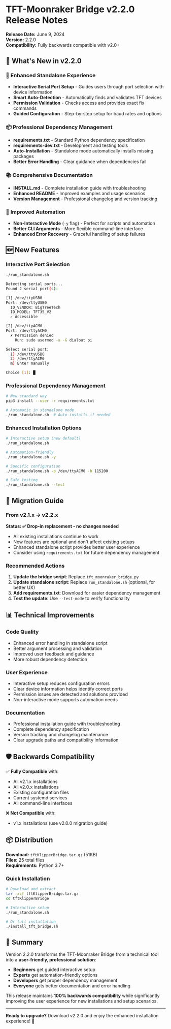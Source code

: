 # TFT-Moonraker Bridge v2.2.0 Release Notes

**Release Date:** June 9, 2024  
**Version:** 2.2.0  
**Compatibility:** Fully backwards compatible with v2.0+  

## 🎯 **What's New in v2.2.0**

### 🚀 **Enhanced Standalone Experience**
- **Interactive Serial Port Setup** - Guides users through port selection with device information
- **Smart Auto-Detection** - Automatically finds and validates TFT devices
- **Permission Validation** - Checks access and provides exact fix commands
- **Guided Configuration** - Step-by-step setup for baud rates and options

### 📦 **Professional Dependency Management**
- **requirements.txt** - Standard Python dependency specification
- **requirements-dev.txt** - Development and testing tools
- **Auto-Installation** - Standalone mode automatically installs missing packages
- **Better Error Handling** - Clear guidance when dependencies fail

### 📚 **Comprehensive Documentation**
- **INSTALL.md** - Complete installation guide with troubleshooting
- **Enhanced README** - Improved examples and usage scenarios
- **Version Management** - Professional changelog and version tracking

### 🔧 **Improved Automation**
- **Non-Interactive Mode** (`-y` flag) - Perfect for scripts and automation
- **Better CLI Arguments** - More flexible command-line interface
- **Enhanced Error Recovery** - Graceful handling of setup failures

## 🆕 **New Features**

### Interactive Port Selection
```bash
./run_standalone.sh

Detecting serial ports...
Found 2 serial port(s):

[1] /dev/ttyUSB0
Port: /dev/ttyUSB0
  ID_VENDOR: BigTreeTech
  ID_MODEL: TFT35_V2
  ✓ Accessible

[2] /dev/ttyACM0
Port: /dev/ttyACM0
  ✗ Permission denied
    Run: sudo usermod -a -G dialout pi

Select serial port:
  1) /dev/ttyUSB0
  2) /dev/ttyACM0
  m) Enter manually

Choice [1]: █
```

### Professional Dependency Management
```bash
# New standard way
pip3 install --user -r requirements.txt

# Automatic in standalone mode
./run_standalone.sh  # Auto-installs if needed
```

### Enhanced Installation Options
```bash
# Interactive setup (new default)
./run_standalone.sh

# Automation-friendly
./run_standalone.sh -y

# Specific configuration
./run_standalone.sh -p /dev/ttyACM0 -b 115200

# Safe testing
./run_standalone.sh --test
```

## 🔄 **Migration Guide**

### From v2.1.x → v2.2.x
**Status: ✅ Drop-in replacement - no changes needed**

- All existing installations continue to work
- New features are optional and don't affect existing setups
- Enhanced standalone script provides better user experience
- Consider using `requirements.txt` for future dependency management

### Recommended Actions
1. **Update the bridge script**: Replace `tft_moonraker_bridge.py`
2. **Update standalone script**: Replace `run_standalone.sh` (optional, for better UX)
3. **Add requirements.txt**: Download for easier dependency management
4. **Test the update**: Use `--test-mode` to verify functionality

## 📊 **Technical Improvements**

### Code Quality
- Enhanced error handling in standalone script
- Better argument processing and validation
- Improved user feedback and guidance
- More robust dependency detection

### User Experience
- Interactive setup reduces configuration errors
- Clear device information helps identify correct ports
- Permission issues are detected and solutions provided
- Non-interactive mode supports automation needs

### Documentation
- Professional installation guide with troubleshooting
- Complete dependency specification
- Version tracking and changelog maintenance
- Clear upgrade paths and compatibility information

## 🛡️ **Backwards Compatibility**

✅ **Fully Compatible** with:
- All v2.1.x installations
- All v2.0.x installations  
- Existing configuration files
- Current systemd services
- All command-line interfaces

❌ **Not Compatible** with:
- v1.x installations (use v2.0.0 migration guide)

## 📦 **Distribution**

**Download:** `tftKlipperBridge.tar.gz` (51KB)  
**Files:** 25 total files  
**Requirements:** Python 3.7+  

### Quick Installation
```bash
# Download and extract
tar -xzf tftKlipperBridge.tar.gz
cd tftKlipperBridge

# Interactive setup
./run_standalone.sh

# Or full installation
./install_tft_bridge.sh
```

## 🎉 **Summary**

Version 2.2.0 transforms the TFT-Moonraker Bridge from a technical tool into a **user-friendly, professional solution**:

- **Beginners** get guided interactive setup
- **Experts** get automation-friendly options  
- **Developers** get proper dependency management
- **Everyone** gets better documentation and error handling

This release maintains **100% backwards compatibility** while significantly improving the user experience for new installations and setup scenarios.

---

**Ready to upgrade?** Download v2.2.0 and enjoy the enhanced installation experience! 🚀